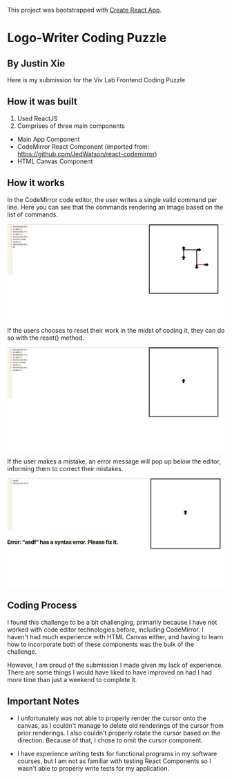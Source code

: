 This project was bootstrapped with [Create React App](https://github.com/facebook/create-react-app).

# Logo-Writer Coding Puzzle
## By Justin Xie

Here is my submission for the Viv Lab Frontend Coding Puzzle

## How it was built
1. Used ReactJS
2. Comprises of three main components
  * Main App Component
  * CodeMirror React Component (imported from: https://github.com/JedWatson/react-codemirror)
  * HTML Canvas Component

## How it works
In the CodeMirror code editor, the user writes a single valid command per line. Here you can see that the commands
rendering an image based on the list of commands.

![Demo](demonstration.png)

If the users chooses to reset their work in the midst of coding it, they can do so with the reset() method.

![Reset](on-reset.png)

If the user makes a mistake, an error message will pop up below the editor, informing them to correct their mistakes.

![Error](on-error.png)

## Coding Process
I found this challenge to be a bit challenging, primarily because I have not worked with code editor technologies before,
including CodeMirror. I haven't had much experience with HTML Canvas either, and having to learn how to incorporate both of
these components was the bulk of the challenge.

However, I am proud of the submission I made given my lack of experience. There are some things I would have liked to have improved
on had I had more time than just a weekend to complete it.

## Important Notes
* I unfortunately was not able to properly render the cursor onto the canvas, as I couldn't manage to delete old renderings of the
cursor from prior renderings. I also couldn't properly rotate the cursor based on the direction. Because of that, I chose to omit the cursor component.

* I have experience writing tests for functional programs in my software courses, but I am not as familiar with testing React Components
so I wasn't able to properly write tests for my application.
